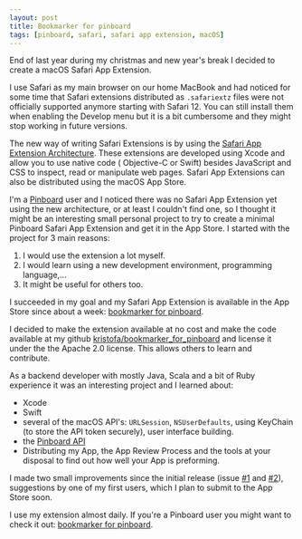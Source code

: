 ```yaml
---
layout: post
title: Bookmarker for pinboard
tags: [pinboard, safari, safari app extension, macOS]
---
```


End of last year during my christmas and new year's break I decided to create a macOS Safari App Extension.

I use Safari as my main browser on our home MacBook and had noticed for some time that Safari extensions distributed as `.safariextz` files were not officially supported anymore starting with Safari 12.  You can still install them when enabling the Develop menu but it is a bit cumbersome and they might stop working in future versions.

The new way of writing Safari Extensions is by using the [Safari App Extension Architecture](https://developer.apple.com/documentation/safariservices/safari_app_extensions).  These extensions are developed using Xcode and allow you to use native code ( Objective-C or Swift) besides JavaScript and CSS to inspect, read or manipulate web pages.  Safari App Extensions can also be distributed using the macOS App Store.

I'm a [Pinboard](https://pinboard.in) user and I noticed there was no Safari App Extension yet using the new architecture, or at least I couldn't find one, so I thought it might be an interesting small personal project to try to create a minimal Pinboard Safari App Extension and get it in the App Store. I started with the project for 3 main reasons:

   1. I would use the extension a lot myself.
   2. I would learn using a new development environment, programming language,... 
   3. It might be useful for others too.

I succeeded in my goal and my Safari App Extension is available in the App Store since about a week: [bookmarker for pinboard](https://itunes.apple.com/de/app/bookmarker-for-pinboard/id1451400394?l=en&mt=12). 

I decided to make the extension available at no cost and make the code available at my github [kristofa/bookmarker_for_pinboard](https://github.com/kristofa/bookmarker_for_pinboard) and license it under the the Apache 2.0 license.  This allows others to learn and contribute.

As a backend developer with mostly Java, Scala and a bit of Ruby experience it was an interesting project and I learned about:

   * Xcode
   * Swift
   * several of the macOS API's: `URLSession`, `NSUserDefaults`, using KeyChain (to store the API token securely), user interface building.
   * the [Pinboard API](https://pinboard.in/api/)
   * Distributing my App, the App Review Process and the tools at your disposal to find out how well your App is preforming.



I made two small improvements since the initial release (issue [#1](https://github.com/kristofa/bookmarker_for_pinboard/issues/1) and [#2](https://github.com/kristofa/bookmarker_for_pinboard/issues/2)), suggestions by one of my first users, which I plan to submit to the App Store soon.  

I use my extension almost daily. If you're a Pinboard user you might want to check it out: [bookmarker for pinboard](https://itunes.apple.com/de/app/bookmarker-for-pinboard/id1451400394?l=en&mt=12).


